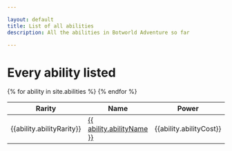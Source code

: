 ```yaml
---

layout: default
title: List of all abilities
description: All the abilities in Botworld Adventure so far

---
```


# Every ability listed

<table>
  <thead>
    <tr>
      <th>Rarity</th>
      <th>Name</th>
      <th>Power</th>
      <th>Description</th>
      <th>Opinion</th>
    </tr>
  </thead>
  <tbody>
    {% for ability in site.abilities %}
    <tr>
      <td>{{ability.abilityRarity}}</td>
      <td><a href="{{ site.baseurl }}{{ ability.url }}"> {{ ability.abilityName }} </a></td>
      <td>{{ability.abilityCost}}</td>
      <td>{{ability.abilityDescription}}</td>
      <td>{{ability.abilityOpinion}}</td>
    </tr>
    {% endfor %}

  </tbody>
</table>
